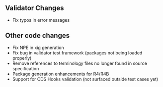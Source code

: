 ## Validator Changes

* Fix typos in error messages

## Other code changes

* Fix NPE in xig generation 
* Fix bug in validator test framework (packages not being loaded properly)
* Remove references to terminology files no longer found in source specification
* Package generation enhancements for R4/R4B
* Support for CDS Hooks validation (not surfaced outside test cases yet)
